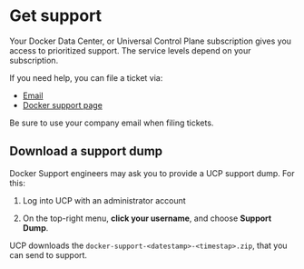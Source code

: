 <!--[metadata]>
+++
title ="Get support"
description="Your Docker subscription gives you access to prioritized support. You can file tickets via email, your the support portal."
keywords = ["Docker, support", "help"]
[menu.main]
parent="mn_ucp"
weight="92"
+++
<![end-metadata]-->

# Get support

Your Docker Data Center, or Universal Control Plane subscription gives you
access to prioritized support. The service levels depend on your subscription.

If you need help, you can file a ticket via:

* [Email](mailto:support@docker.com)
* [Docker support page](https://support.docker.com/)

Be sure to use your company email when filing tickets.

## Download a support dump

Docker Support engineers may ask you to provide a UCP support dump. For this:

1. Log into UCP with an administrator account

2. On the top-right menu, **click your username**, and choose **Support Dump**.

UCP downloads the `docker-support-<datestamp>-<timestap>.zip`, that you can
send to support.
